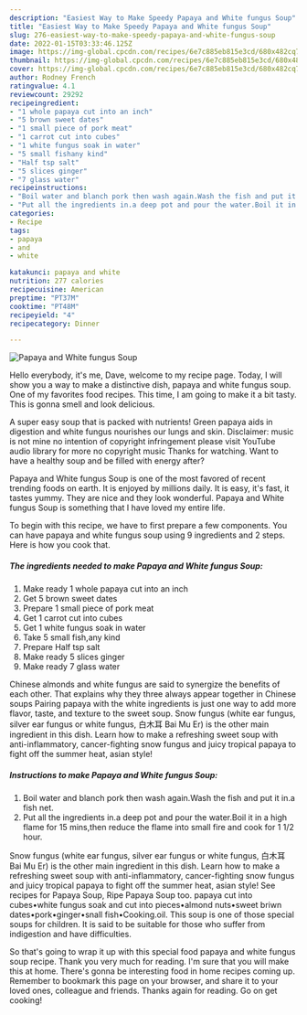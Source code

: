 ```yaml
---
description: "Easiest Way to Make Speedy Papaya and White fungus Soup"
title: "Easiest Way to Make Speedy Papaya and White fungus Soup"
slug: 276-easiest-way-to-make-speedy-papaya-and-white-fungus-soup
date: 2022-01-15T03:33:46.125Z
image: https://img-global.cpcdn.com/recipes/6e7c885eb815e3cd/680x482cq70/papaya-and-white-fungus-soup-recipe-main-photo.jpg
thumbnail: https://img-global.cpcdn.com/recipes/6e7c885eb815e3cd/680x482cq70/papaya-and-white-fungus-soup-recipe-main-photo.jpg
cover: https://img-global.cpcdn.com/recipes/6e7c885eb815e3cd/680x482cq70/papaya-and-white-fungus-soup-recipe-main-photo.jpg
author: Rodney French
ratingvalue: 4.1
reviewcount: 29292
recipeingredient:
- "1 whole papaya cut into an inch"
- "5 brown sweet dates"
- "1 small piece of pork meat"
- "1 carrot cut into cubes"
- "1 white fungus soak in water"
- "5 small fishany kind"
- "Half tsp salt"
- "5 slices ginger"
- "7 glass water"
recipeinstructions:
- "Boil water and blanch pork then wash again.Wash the fish and put it in.a fish net."
- "Put all the ingredients in.a deep pot and pour the water.Boil it in a high flame for 15 mins,then reduce the flame into small fire and cook for 1 1/2 hour."
categories:
- Recipe
tags:
- papaya
- and
- white

katakunci: papaya and white 
nutrition: 277 calories
recipecuisine: American
preptime: "PT37M"
cooktime: "PT48M"
recipeyield: "4"
recipecategory: Dinner

---
```



![Papaya and White fungus Soup](https://img-global.cpcdn.com/recipes/6e7c885eb815e3cd/680x482cq70/papaya-and-white-fungus-soup-recipe-main-photo.jpg)

Hello everybody, it's me, Dave, welcome to my recipe page. Today, I will show you a way to make a distinctive dish, papaya and white fungus soup. One of my favorites food recipes. This time, I am going to make it a bit tasty. This is gonna smell and look delicious.

A super easy soup that is packed with nutrients! Green papaya aids in digestion and white fungus nourishes our lungs and skin. Disclaimer: music is not mine no intention of copyright infringement please visit YouTube audio library for more no copyright music Thanks for watching. Want to have a healthy soup and be filled with energy after?

Papaya and White fungus Soup is one of the most favored of recent trending foods on earth. It is enjoyed by millions daily. It is easy, it's fast, it tastes yummy. They are nice and they look wonderful. Papaya and White fungus Soup is something that I have loved my entire life.


To begin with this recipe, we have to first prepare a few components. You can have papaya and white fungus soup using 9 ingredients and 2 steps. Here is how you cook that.

<!--inarticleads1-->

##### The ingredients needed to make Papaya and White fungus Soup:

1. Make ready 1 whole papaya cut into an inch
1. Get 5 brown sweet dates
1. Prepare 1 small piece of pork meat
1. Get 1 carrot cut into cubes
1. Get 1 white fungus soak in water
1. Take 5 small fish,any kind
1. Prepare Half tsp salt
1. Make ready 5 slices ginger
1. Make ready 7 glass water


Chinese almonds and white fungus are said to synergize the benefits of each other. That explains why they three always appear together in Chinese soups Pairing papaya with the white ingredients is just one way to add more flavor, taste, and texture to the sweet soup. Snow fungus (white ear fungus, silver ear fungus or white fungus, 白木耳 Bai Mu Er) is the other main ingredient in this dish. Learn how to make a refreshing sweet soup with anti-inflammatory, cancer-fighting snow fungus and juicy tropical papaya to fight off the summer heat, asian style! 

<!--inarticleads2-->

##### Instructions to make Papaya and White fungus Soup:

1. Boil water and blanch pork then wash again.Wash the fish and put it in.a fish net.
1. Put all the ingredients in.a deep pot and pour the water.Boil it in a high flame for 15 mins,then reduce the flame into small fire and cook for 1 1/2 hour.


Snow fungus (white ear fungus, silver ear fungus or white fungus, 白木耳 Bai Mu Er) is the other main ingredient in this dish. Learn how to make a refreshing sweet soup with anti-inflammatory, cancer-fighting snow fungus and juicy tropical papaya to fight off the summer heat, asian style! See recipes for Papaya Soup, Ripe Papaya Soup too. papaya cut into cubes•white fungus soak and cut into pieces•almond nuts•sweet briwn dates•pork•ginger•snall fish•Cooking.oil. This soup is one of those special soups for children. It is said to be suitable for those who suffer from indigestion and have difficulties. 

So that's going to wrap it up with this special food papaya and white fungus soup recipe. Thank you very much for reading. I'm sure that you will make this at home. There's gonna be interesting food in home recipes coming up. Remember to bookmark this page on your browser, and share it to your loved ones, colleague and friends. Thanks again for reading. Go on get cooking!
